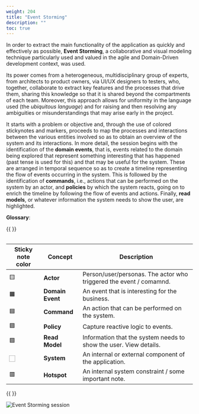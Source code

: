 ```yaml
---
weight: 204
title: "Event Storming"
description: ""
toc: true
---
```


In order to extract the main functionality of the application as quickly and effectively as possible, **Event Storming**, a collaborative and visual modeling technique particularly used and valued in the agile and Domain-Driven development context, was used.

Its power comes from a heterogeneous, multidisciplinary group of experts, from architects to product owners, via UI/UX designers to testers, who, together, collaborate to extract key features and the processes that drive them, sharing this knowledge so that it is shared beyond the compartments of each team.
Moreover, this approach allows for uniformity in the language used (the _ubiquitous language_) and for raising and then resolving any ambiguities or misunderstandings that may arise early in the project.

It starts with a problem or objective and, through the use of colored stickynotes and markers, proceeds to map the processes and interactions between the various entities involved so as to obtain an overview of the system and its interactions.
In more detail, the session begins with the identification of the **domain events**, that is, events related to the domain being explored that represent something interesting that has happened (past tense is used for this) and that may be useful for the system.
These are arranged in temporal sequence so as to create a timeline representing the flow of events occurring in the system.
This is followed by the identification of **commands**, i.e., actions that can be performed on the system by an actor, and **policies** by which the system reacts, going on to enrich the timeline by following the flow of events and actions.
Finally, **read models**, or whatever information the system needs to show the user, are highlighted.

**Glossary**:

{{ <table >}}

| Sticky note color | Concept | Description |
| ----------------- | ------- | ----------- |
| 🟨 | **Actor** | Person/user/personas. The actor who triggered the event / comamnd. |
| 🟧 | **Domain Event** | An event that is interesting for the business. |
| 🟦 | **Command** | An action that can be performed on the system. |
| 🟪 | **Policy** | Capture reactive logic to events. |
| 🟩 | **Read Model** | Information that the system needs to show the user. View details. |
| 🏻 | **System** | An internal or external component of the application. | 
| 🟥 | **Hotspot** | An internal system constraint / some important note. |

{{ </table >}}

<div style="width: 100%%; overflow-x: auto; white-space: nowrap;">
    <img 
        src="https://raw.githubusercontent.com/position-pal/Documentation/ebc2539a7e0359566c4df6faeb3fe2b2f7f0b984/assets/images/event-storming.svg" 
        alt="Event Storming session" 
        style="display: inline-block; max-width: 5000px; max-height: 800px; width: auto; height: auto;"
    />
</div>
